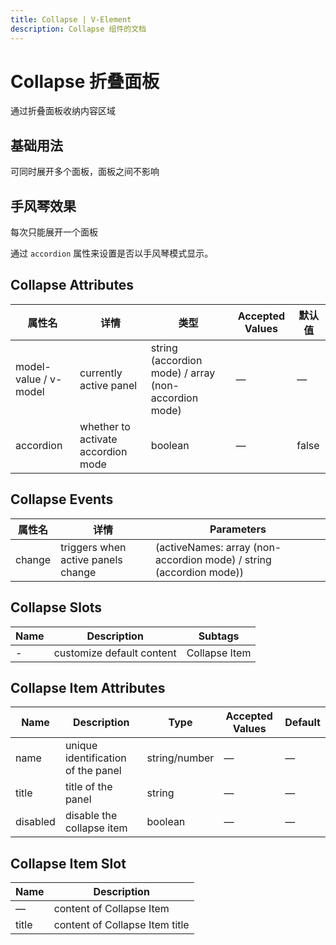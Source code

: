 ```yaml
---
title: Collapse | V-Element
description: Collapse 组件的文档
---
```


# Collapse 折叠面板

通过折叠面板收纳内容区域

## 基础用法

可同时展开多个面板，面板之间不影响

<preview path="../../src/components/collapse/examples/Basic.vue" title="基础用法" description="Collapse 组件的基础用法"></preview>

## 手风琴效果

每次只能展开一个面板

通过 `accordion` 属性来设置是否以手风琴模式显示。

<preview path="../../src/components/collapse/examples/Accordion.vue" title="手风琴效果" description="Collapse 组件的手风琴效果用法"></preview>

## Collapse Attributes

| 属性名                | 详情                               | 类型                                                 | Accepted Values | 默认值 |
| --------------------- | ---------------------------------- | ---------------------------------------------------- | --------------- | ------ |
| model-value / v-model | currently active panel             | string (accordion mode) / array (non-accordion mode) | —               | —      |
| accordion             | whether to activate accordion mode | boolean                                              | —               | false  |

## Collapse Events

| 属性名 | 详情                               | Parameters                                                          |
| ------ | ---------------------------------- | ------------------------------------------------------------------- |
| change | triggers when active panels change | (activeNames: array (non-accordion mode) / string (accordion mode)) |

## Collapse Slots

| Name | Description               | Subtags       |
| ---- | ------------------------- | ------------- |
| -    | customize default content | Collapse Item |

## Collapse Item Attributes

| Name     | Description                        | Type          | Accepted Values | Default |
| -------- | ---------------------------------- | ------------- | --------------- | ------- |
| name     | unique identification of the panel | string/number | —               | —       |
| title    | title of the panel                 | string        | —               | —       |
| disabled | disable the collapse item          | boolean       | —               | —       |

## Collapse Item Slot

| Name  | Description                    |
| ----- | ------------------------------ |
| —     | content of Collapse Item       |
| title | content of Collapse Item title |
